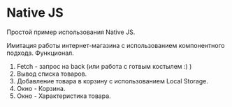 # Native JS
Простой пример использования Native JS.

Имитация работы интернет-магазина с использованием компонентного подхода.
Функционал. 
1. Fetch - запрос на back (или работа с готвым костылем :) )
2. Вывод списка товаров.
3. Добавление товара в корзину с использованием Local Storage.
4. Окно - Корзина.
5. Окно - Характеристика товара.

